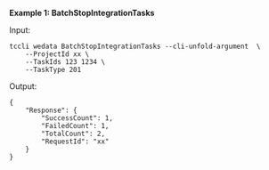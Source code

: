 **Example 1: BatchStopIntegrationTasks**



Input: 

```
tccli wedata BatchStopIntegrationTasks --cli-unfold-argument  \
    --ProjectId xx \
    --TaskIds 123 1234 \
    --TaskType 201
```

Output: 
```
{
    "Response": {
        "SuccessCount": 1,
        "FailedCount": 1,
        "TotalCount": 2,
        "RequestId": "xx"
    }
}
```

